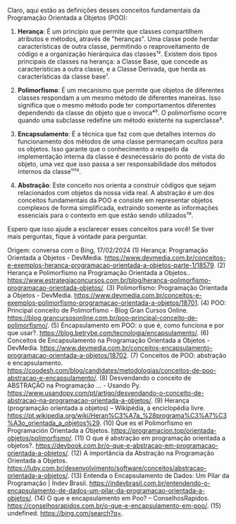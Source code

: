 Claro, aqui estão as definições desses conceitos fundamentais da Programação Orientada a Objetos (POO):

1. **Herança**: É um princípio que permite que classes compartilhem atributos e métodos, através de "heranças". Uma classe pode herdar características de outra classe, permitindo o reaproveitamento de código e a organização hierárquica das classes¹². Existem dois tipos principais de classes na herança: a Classe Base, que concede as características a outra classe, e a Classe Derivada, que herda as características da classe base¹.

2. **Polimorfismo**: É um mecanismo que permite que objetos de diferentes classes respondam a um mesmo método de diferentes maneiras. Isso significa que o mesmo método pode ter comportamentos diferentes dependendo da classe do objeto que o invoca⁴⁵. O polimorfismo ocorre quando uma subclasse redefine um método existente na superclasse⁵.

3. **Encapsulamento**: É a técnica que faz com que detalhes internos do funcionamento dos métodos de uma classe permaneçam ocultos para os objetos. Isso garante que o conhecimento a respeito da implementação interna da classe é desnecessário do ponto de vista do objeto, uma vez que isso passa a ser responsabilidade dos métodos internos da classe¹¹¹².

4. **Abstração**: Este conceito nos orienta a construir códigos que sejam relacionados com objetos da nossa vida real. A abstração é um dos conceitos fundamentais da POO e consiste em representar objetos complexos de forma simplificada, extraindo somente as informações essenciais para o contexto em que estão sendo utilizados⁷⁹.

Espero que isso ajude a esclarecer esses conceitos para você! Se tiver mais perguntas, fique à vontade para perguntar.

Origem: conversa com o Bing, 17/02/2024
(1) Herança: Programação Orientada a Objetos - DevMedia. https://www.devmedia.com.br/conceitos-e-exemplos-heranca-programacao-orientada-a-objetos-parte-1/18579.
(2) Herança e Polimorfismo na Programação Orientada a Objetos.. https://www.estrategiaconcursos.com.br/blog/heranca-polimorfismo-programacao-orientada-objetos/.
(3) Polimorfismo: Programação Orientada a Objetos - DevMedia. https://www.devmedia.com.br/conceitos-e-exemplos-polimorfismo-programacao-orientada-a-objetos/18701.
(4) POO: Principal conceito de Polimorfismo - Blog Gran Cursos Online. https://blog.grancursosonline.com.br/poo-principal-conceito-de-polimorfismo/.
(5) Encapsulamento em POO: o que é, como funciona e por que usar?. https://blog.betrybe.com/tecnologia/encapsulamento/.
(6) Conceitos de Encapsulamento na Programação Orientada a Objetos - DevMedia. https://www.devmedia.com.br/conceitos-encapsulamento-programacao-orientada-a-objetos/18702.
(7) Conceitos de POO: abstração e encapsulamento. https://coodesh.com/blog/candidates/metodologias/conceitos-de-poo-abstracao-e-encapsulamento/.
(8) Desvendando o conceito de ABSTRAÇÃO na Programação ... - Usando Py. https://www.usandopy.com/pt/artigo/desvendando-o-conceito-de-abstracao-na-programacao-orientada-a-objetos/.
(9) Herança (programação orientada a objetos) – Wikipédia, a enciclopédia livre. https://pt.wikipedia.org/wiki/Heran%C3%A7a_%28programa%C3%A7%C3%A3o_orientada_a_objetos%29.
(10) Que es el Polimorfismo en Programación Orientada a Objetos. https://programacion.top/orientada-objetos/polimorfismo/.
(11) O que é abstração em programação orientada a objetos?. https://devbook.com.br/o-que-e-abstracao-em-programacao-orientada-a-objetos/.
(12) A importância da Abstração na Programação Orientada a Objetos. https://luby.com.br/desenvolvimento/software/conceitos/abstracao-orientada-a-objetos/.
(13) Entenda o Encapsulamento de Dados: Um Pilar da Programação | Indev Brasil. https://indevbrasil.com.br/entendendo-o-encapsulamento-de-dados-um-pilar-da-programacao-orientada-a-objetos/.
(14) O que e encapsulamento em Poo? – ConselhosRapidos. https://conselhosrapidos.com.br/o-que-e-encapsulamento-em-poo/.
(15) undefined. https://bing.com/search?q=.
